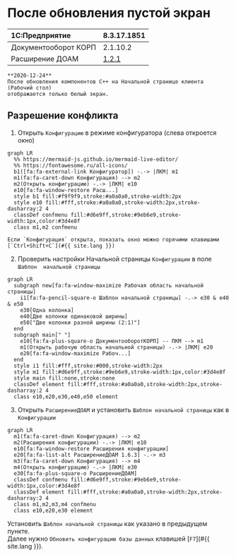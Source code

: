 # После обновления пустой экран

|1C:Предприятие|8.3.17.1851
|:--- |:--- 
|Документооборот КОРП|2.1.10.2
|Расширение ДОАМ|[1.2.1]

[1.2.1]: //github.com/kc-doam/doam.cfe/tags

``` danger
**2020-12-24**  
После обновления компонентов C++ на Начальной странице клиента (Рабочий стол) 
отображается только белый экран.
```

## Разрешение конфликта

1. Открыть `Конфигурацию` в режиме конфигуратора (слева откроется окно)  
``` mermaid
graph LR
  %% https://mermaid-js.github.io/mermaid-live-editor/
  %% https://fontawesome.ru/all-icons/
  b1([fa:fa-external-link Конфигуратор]) -.-> |ЛКМ| m1
  m1(fa:fa-caret-down Конфигурация) --> m2
  m2(Открыть конфигурацию) -.-> |ЛКМ| e10
  e10[fa:fa-window-restore Расш...]
  style b1 fill:#f9f9f9,stroke:#a0a0a0,stroke-width:2px
  style e10 fill:#fff,stroke:#a0a0a0,stroke-width:2px,stroke-dasharray:2 4
  classDef confmenu fill:#d6e9ff,stroke:#9eb6e9,stroke-width:1px,color:#3d4e8f
  class m1,m2 confmenu
```
``` tip
Если `Конфигурация` открыта, показать окно можно горячими клавишами 
[`Ctrl+Shift+C`](#{{ site.lang }})
```

2. Проверить настройки Начальной страницы `Конфигурации` в поле `Шаблон 
начальной страницы`
``` mermaid
graph LR
  subgraph new[fa:fa-window-maximize Рабочая область начальной страницы]
    i1[fa:fa-pencil-square-o Шаблон начальной страницы] -.-> e30 & e40 & e50
    e30[Одна колонка]
    e40[Две колонки одинаковой ширины]
    e50["Две колонки разной ширины (2:1)"]
  end
  subgraph main[" "]
    e10[fa:fa-plus-square-o ДокументооборотКОРП] -- ПКМ --> m1
    m1(Открыть рабочую область начальной страницы) -.-> |ЛКМ| e20
    e20[fa:fa-window-maximize Рабоч...]
  end
  style i1 fill:#fff,stroke:#000,stroke-width:2px
  style m1 fill:#d6e9ff,stroke:#9eb6e9,stroke-width:1px,color:#3d4e8f
  style main fill:none,stroke:none
  classDef element fill:#fff,stroke:#a0a0a0,stroke-width:2px,stroke-dasharray:2 4
  class e10,e20,e30,e40,e50 element
```

3. Открыть `РасширениеДОАМ` и установить `Шаблон начальной страницы` как в 
`Конфигурации`
``` mermaid
graph LR
  m1(fa:fa-caret-down Конфигурация) --> m2
  m2(Расширения конфигурации) -.-> |ЛКМ| e10
  e10[fa:fa-window-restore Расширения конфигурации]
  e20[fa:fa-list-alt РасширениеДОАМ 1.6.3] -.-> m3
  m3(fa:fa-caret-down Конфигурация) --> m4
  m4(Открыть конфигурацию) -.-> |ЛКМ| e30
  e30[fa:fa-plus-square-o РасширениеДОАМ]
  classDef confmenu fill:#d6e9ff,stroke:#9eb6e9,stroke-width:1px,color:#3d4e8f
  classDef element fill:#fff,stroke:#a0a0a0,stroke-width:2px,stroke-dasharray:2 4
  class m1,m2,m3,m4 confmenu
  class e10,e20,e30 element
```  
Установить `Шаблон начальной страницы` как указано в предыдущем пункте.  
Далее нужно `Обновить конфигурацию базы данных` клавишей [`F7`](#{{ site.lang }}).

